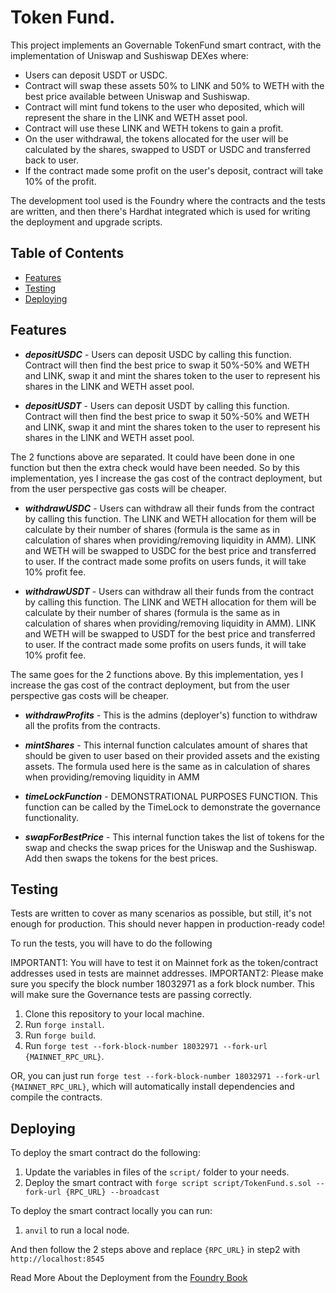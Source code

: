 # Token Fund.

This project implements an Governable TokenFund smart contract, with the implementation of Uniswap and Sushiswap DEXes where:

- Users can deposit USDT or USDC.
- Contract will swap these assets 50% to LINK and 50% to WETH with the best price available between Uniswap and Sushiswap.
- Contract will mint fund tokens to the user who deposited, which will represent the share in the LINK and WETH asset pool.
- Contract will use these LINK and WETH tokens to gain a profit.
- On the user withdrawal, the tokens allocated for the user will be calculated by the shares, swapped to USDT or USDC and transferred back to user.
- If the contract made some profit on the user's deposit, contract will take 10% of the profit.

The development tool used is the Foundry where the contracts and the tests are written, and then there's Hardhat integrated which is used for writing the deployment and upgrade scripts.

## Table of Contents

- [Features](#features)
- [Testing](#testing)
- [Deploying](#deploying)

## Features

- **_depositUSDC_** - Users can deposit USDC by calling this function. Contract will then find the best price to swap it 50%-50% and WETH and LINK, swap it and mint the shares token to the user to represent his shares in the LINK and WETH asset pool.

- **_depositUSDT_** - Users can deposit USDT by calling this function. Contract will then find the best price to swap it 50%-50% and WETH and LINK, swap it and mint the shares token to the user to represent his shares in the LINK and WETH asset pool.

The 2 functions above are separated. It could have been done in one function but then the extra check would have been needed. So by this implementation, yes I increase the gas cost of the contract deployment, but from the user perspective gas costs will be cheaper.

- **_withdrawUSDC_** - Users can withdraw all their funds from the contract by calling this function. The LINK and WETH allocation for them will be calculate by their number of shares (formula is the same as in calculation of shares when providing/removing liquidity in AMM). LINK and WETH will be swapped to USDC for the best price and transferred to user. If the contract made some profits on users funds, it will take 10% profit fee.

- **_withdrawUSDT_** - Users can withdraw all their funds from the contract by calling this function. The LINK and WETH allocation for them will be calculate by their number of shares (formula is the same as in calculation of shares when providing/removing liquidity in AMM). LINK and WETH will be swapped to USDT for the best price and transferred to user. If the contract made some profits on users funds, it will take 10% profit fee.

The same goes for the 2 functions above. By this implementation, yes I increase the gas cost of the contract deployment, but from the user perspective gas costs will be cheaper.

- **_withdrawProfits_** - This is the admins (deployer's) function to withdraw all the profits from the contracts.

- **_mintShares_** - This internal function calculates amount of shares that should be given to user based on their provided assets and the existing assets. The formula used here is the same as in calculation of shares when providing/removing liquidity in AMM

- **_timeLockFunction_** - DEMONSTRATIONAL PURPOSES FUNCTION. This function can be called by the TimeLock to demonstrate the governance functionality.

- **_swapForBestPrice_** - This internal function takes the list of tokens for the swap and checks the swap prices for the Uniswap and the Sushiswap. Add then swaps the tokens for the best prices.

## Testing

Tests are written to cover as many scenarios as possible, but still, it's not enough for production. This should never happen in production-ready code!

To run the tests, you will have to do the following

IMPORTANT1: You will have to test it on Mainnet fork as the token/contract addresses used in tests are mainnet addresses.
IMPORTANT2: Please make sure you specify the block number 18032971 as a fork block number. This will make sure the Governance tests are passing correctly.

1. Clone this repository to your local machine.
2. Run `forge install`.
3. Run `forge build`.
4. Run `forge test --fork-block-number 18032971 --fork-url {MAINNET_RPC_URL}`.

OR, you can just run `forge test --fork-block-number 18032971 --fork-url {MAINNET_RPC_URL}`, which will automatically install dependencies and compile the contracts.

## Deploying

To deploy the smart contract do the following:

1. Update the variables in files of the `script/` folder to your needs.
2. Deploy the smart contract with `forge script script/TokenFund.s.sol --fork-url {RPC_URL} --broadcast`

To deploy the smart contract locally you can run:

1. `anvil` to run a local node.

And then follow the 2 steps above and replace `{RPC_URL}` in step2 with `http://localhost:8545`

Read More About the Deployment from the [Foundry Book](https://book.getfoundry.sh/forge/deploying)
